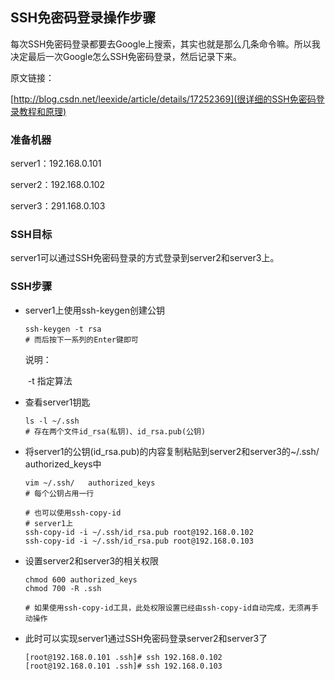## SSH免密码登录操作步骤

每次SSH免密码登录都要去Google上搜索，其实也就是那么几条命令嘛。所以我决定最后一次Google怎么SSH免密码登录，然后记录下来。

原文链接：

[http://blog.csdn.net/leexide/article/details/17252369](很详细的SSH免密码登录教程和原理)


### 准备机器

server1：192.168.0.101

server2：192.168.0.102

server3：291.168.0.103

### SSH目标

server1可以通过SSH免密码登录的方式登录到server2和server3上。

### SSH步骤

- server1上使用ssh-keygen创建公钥

  ```shell
  ssh-keygen -t rsa
  # 而后按下一系列的Enter键即可
  ```

  ​说明：

  ​	-t 指定算法

- 查看server1钥匙

  ```shell
  ls -l ~/.ssh  
  # 存在两个文件id_rsa(私钥)、id_rsa.pub(公钥)
  ```


- 将server1的公钥(id_rsa.pub)的内容复制粘贴到server2和server3的~/.ssh/	authorized_keys中

  ```shell
  vim ~/.ssh/	authorized_keys
  # 每个公钥占用一行

  # 也可以使用ssh-copy-id
  # server1上
  ssh-copy-id -i ~/.ssh/id_rsa.pub root@192.168.0.102
  ssh-copy-id -i ~/.ssh/id_rsa.pub root@192.168.0.103
  ```


- 设置server2和server3的相关权限

  ```shell
  chmod 600 authorized_keys
  chmod 700 -R .ssh

  # 如果使用ssh-copy-id工具，此处权限设置已经由ssh-copy-id自动完成，无须再手动操作
  ```


- 此时可以实现server1通过SSH免密码登录server2和server3了

  ```
  [root@192.168.0.101 .ssh]# ssh 192.168.0.102
  [root@192.168.0.101 .ssh]# ssh 192.168.0.103
  ```


